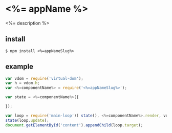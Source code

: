 # <%= appName %>

<%= description %>


## install

    $ npm install <%=appNameSlug%>


## example
    
```js
var vdom = require('virtual-dom');
var h = vdom.h;
var <%=componentName%> = require('<%=appNameSlug%>');

var state = <%=componentName%>({

});

var loop = require('main-loop')( state(), <%=componentName%>.render, vdom );
state(loop.update);
document.getElementById('content').appendChild(loop.target);
```
